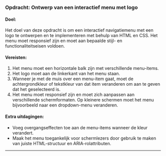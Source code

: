 ### Opdracht: Ontwerp van een interactief menu met logo

#### Doel:
Het doel van deze opdracht is om een interactief navigatiemenu met een logo te ontwerpen en te implementeren met behulp van HTML en CSS. Het menu moet responsief zijn en moet aan bepaalde stijl- en functionaliteitseisen voldoen.

#### Vereisten:
1. Het menu moet een horizontale balk zijn met verschillende menu-items.
2. Het logo moet aan de linkerkant van het menu staan.
3. Wanneer je met de muis over een menu-item gaat, moet de achtergrondkleur of tekstkleur van dat item veranderen om aan te geven dat het geselecteerd is.
4. Het menu moet responsief zijn en moet zich aanpassen aan verschillende schermformaten. Op kleinere schermen moet het menu bijvoorbeeld naar een dropdown-menu veranderen.

#### Extra uitdagingen:
- Voeg overgangseffecten toe aan de menu-items wanneer de kleur verandert.
- Maak het menu toegankelijk voor schermlezers door gebruik te maken van juiste HTML-structuur en ARIA-rolattributen.

---
